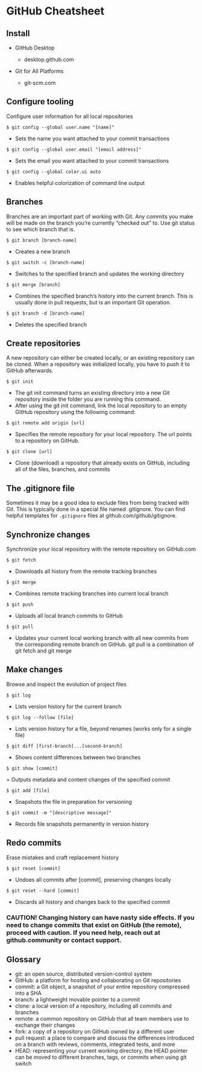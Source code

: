 # GitHub Cheatsheet

## Install
- GitHub Desktop
    - desktop.github.com

- Git for All Platforms
    - git-scm.com

## Configure tooling
Configure user information for all local repositories

``$ git config --global user.name "[name]"``

- Sets the name you want attached to your commit transactions

``$ git config --global user.email "[email address]"``

- Sets the email you want attached to your commit transactions

``$ git config --global color.ui auto``

- Enables helpful colorization of command line output

## Branches
Branches are an important part of working with Git. Any commits you make will be made on the branch you’re currently “checked out” to. Use git status to see which branch that is.

``$ git branch [branch-name]``

- Creates a new branch

``$ git switch -c [branch-name]``

- Switches to the specified branch and updates the working directory

``$ git merge [branch]``

- Combines the specified branch’s history into the current branch. This is usually done in pull requests, but is an important Git operation.

``$ git branch -d [branch-name]``

- Deletes the specified branch

## Create repositories
A new repository can either be created locally, or an existing repository can be cloned. When a repository was initialized locally, you have to push it to GitHub afterwards.

``$ git init``

- The git init command turns an existing directory into a new Git repository inside the folder you are running this command. 
- After using the git init command, link the local repository to an empty GitHub repository using the following command:

``$ git remote add origin [url]``

- Specifies the remote repository for your local repository. The url points to a repository on GitHub.

``$ git clone [url]``

- Clone (download) a repository that already exists on GitHub, including all of the files, branches, and commits

## The .gitignore file
Sometimes it may be a good idea to exclude files from being tracked with Git. This is typically done in a special file named .gitignore. You can find helpful templates for ``.gitignore`` files at github.com/github/gitignore.

## Synchronize changes
Synchronize your local repository with the remote repository on GitHub.com

``$ git fetch``

- Downloads all history from the remote tracking branches

``$ git merge``

- Combines remote tracking branches into current local branch

``$ git push``

- Uploads all local branch commits to GitHub

``$ git pull``

- Updates your current local working branch with all new commits from the corresponding remote branch on GitHub. git pull is a combination of git fetch and git merge

## Make changes
Browse and inspect the evolution of project files

``$ git log``

- Lists version history for the current branch

``$ git log --follow [file]``

- Lists version history for a file, beyond renames (works only for a single file)

``$ git diff [first-branch]...[second-branch]``

- Shows content differences between two branches

``$ git show [commit]``

= Outputs metadata and content changes of the specified commit

``$ git add [file]``

- Snapshots the file in preparation for versioning

``$ git commit -m "[descriptive message]"``

- Records file snapshots permanently in version history

## Redo commits
Erase mistakes and craft replacement history

``$ git reset [commit]``

- Undoes all commits after [commit], preserving changes locally

``$ git reset --hard [commit]``

- Discards all history and changes back to the specified commit

### CAUTION! Changing history can have nasty side effects. If you need to change commits that exist on GitHub (the remote), proceed with caution. If you need help, reach out at github.community or contact support.

## Glossary
- git: an open source, distributed version-control system
- GitHub: a platform for hosting and collaborating on Git repositories
- commit: a Git object, a snapshot of your entire repository compressed into a SHA
- branch: a lightweight movable pointer to a commit
- clone: a local version of a repository, including all commits and branches
- remote: a common repository on GitHub that all team members use to exchange their changes
- fork: a copy of a repository on GitHub owned by a different user
- pull request: a place to compare and discuss the differences introduced on a branch with reviews, comments, integrated tests, and more
- HEAD: representing your current working directory, the HEAD pointer can be moved to different branches, tags, or commits when using git switch